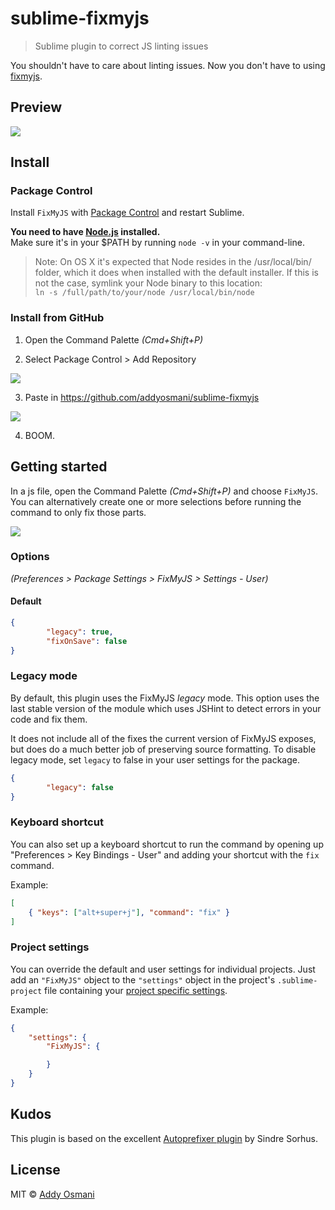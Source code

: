# sublime-fixmyjs

> Sublime plugin to correct JS linting issues

You shouldn't have to care about linting issues. Now you don't have to using [fixmyjs](https://github.com/jshint/fixmyjs).

## Preview

![](http://i.imgur.com/mQBPYGA.gif)

## Install

### Package Control

Install `FixMyJS` with [Package Control](https://sublime.wbond.net) and restart Sublime.

**You need to have [Node.js](http://nodejs.org) installed.**  
Make sure it's in your $PATH by running `node -v` in your command-line.

> Note: On OS X it's expected that Node resides in the /usr/local/bin/ folder, which it does when installed with the default installer. If this is not the case, symlink your Node binary to this location:  
`ln -s /full/path/to/your/node /usr/local/bin/node`

### Install from GitHub

1) Open the Command Palette *(Cmd+Shift+P)*

2) Select Package Control > Add Repository

![](http://i.imgur.com/Z381xzi.png)

3) Paste in https://github.com/addyosmani/sublime-fixmyjs

![](http://i.imgur.com/fDl4T3r.png)

4) BOOM.


## Getting started

In a js file, open the Command Palette *(Cmd+Shift+P)* and choose `FixMyJS`. You can alternatively create one or more selections before running the command to only fix those parts.

![](http://i.imgur.com/gLetSdK.png)


### Options

*(Preferences > Package Settings > FixMyJS > Settings - User)*

#### Default

```json
{
		"legacy": true,
		"fixOnSave": false
}
```


### Legacy mode

By default, this plugin uses the FixMyJS *legacy* mode. This option uses the last stable version
of the module which uses JSHint to detect errors in your code and fix them.

It does not include all of the fixes the current version of FixMyJS exposes, but does do a much better
job of preserving source formatting. To disable legacy mode, set `legacy` to false in your user
settings for the package.

```json
{
		"legacy": false
}
```

### Keyboard shortcut

You can also set up a keyboard shortcut to run the command by opening up "Preferences > Key Bindings - User" and adding your shortcut with the `fix` command.

Example:

```json
[
	{ "keys": ["alt+super+j"], "command": "fix" }
]
```


### Project settings

You can override the default and user settings for individual projects. Just add an `"FixMyJS"` object to the `"settings"` object in the project's `.sublime-project` file containing your [project specific settings](http://www.sublimetext.com/docs/3/projects.html).

Example:

```json
{
	"settings": {
		"FixMyJS": {

		}
	}
}
```

## Kudos

This plugin is based on the excellent [Autoprefixer plugin](https://github.com/sindresorhus/sublime-autoprefixer) by Sindre Sorhus.


## License

MIT © [Addy Osmani](http://addyosmani.com)
